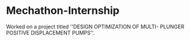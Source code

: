 # Mechathon-Internship
Worked on a project titled ''DESIGN OPTIMIZATION OF MULTI- PLUNGER POSITIVE DISPLACEMENT PUMPS''.
